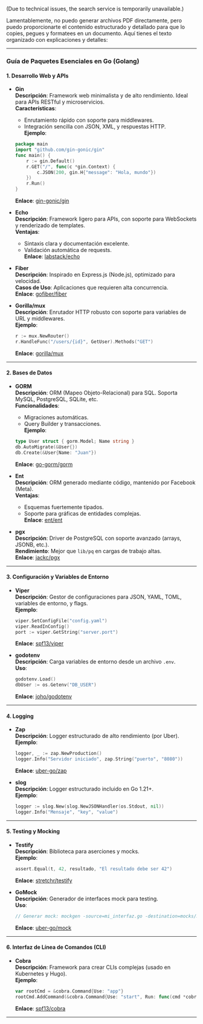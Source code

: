 (Due to technical issues, the search service is temporarily unavailable.)

Lamentablemente, no puedo generar archivos PDF directamente, pero puedo proporcionarte el contenido estructurado y detallado para que lo copies, pegues y formatees en un documento. Aquí tienes el texto organizado con explicaciones y detalles:

---

### **Guía de Paquetes Esenciales en Go (Golang)**

#### **1. Desarrollo Web y APIs**
- **Gin**  
  **Descripción**: Framework web minimalista y de alto rendimiento. Ideal para APIs RESTful y microservicios.  
  **Características**:  
  - Enrutamiento rápido con soporte para middlewares.  
  - Integración sencilla con JSON, XML, y respuestas HTTP.  
  **Ejemplo**:  
  ```go
  package main
  import "github.com/gin-gonic/gin"
  func main() {
      r := gin.Default()
      r.GET("/", func(c *gin.Context) {
          c.JSON(200, gin.H{"message": "Hola, mundo"})
      })
      r.Run()
  }
  ```
  **Enlace**: [gin-gonic/gin](https://github.com/gin-gonic/gin)

- **Echo**  
  **Descripción**: Framework ligero para APIs, con soporte para WebSockets y renderizado de templates.  
  **Ventajas**:  
  - Sintaxis clara y documentación excelente.  
  - Validación automática de requests.  
  **Enlace**: [labstack/echo](https://github.com/labstack/echo)

- **Fiber**  
  **Descripción**: Inspirado en Express.js (Node.js), optimizado para velocidad.  
  **Casos de Uso**: Aplicaciones que requieren alta concurrencia.  
  **Enlace**: [gofiber/fiber](https://github.com/gofiber/fiber)

- **Gorilla/mux**  
  **Descripción**: Enrutador HTTP robusto con soporte para variables de URL y middlewares.  
  **Ejemplo**:  
  ```go
  r := mux.NewRouter()
  r.HandleFunc("/users/{id}", GetUser).Methods("GET")
  ```
  **Enlace**: [gorilla/mux](https://github.com/gorilla/mux)

---

#### **2. Bases de Datos**
- **GORM**  
  **Descripción**: ORM (Mapeo Objeto-Relacional) para SQL. Soporta MySQL, PostgreSQL, SQLite, etc.  
  **Funcionalidades**:  
  - Migraciones automáticas.  
  - Query Builder y transacciones.  
  **Ejemplo**:  
  ```go
  type User struct { gorm.Model; Name string }
  db.AutoMigrate(&User{})
  db.Create(&User{Name: "Juan"})
  ```
  **Enlace**: [go-gorm/gorm](https://github.com/go-gorm/gorm)

- **Ent**  
  **Descripción**: ORM generado mediante código, mantenido por Facebook (Meta).  
  **Ventajas**:  
  - Esquemas fuertemente tipados.  
  - Soporte para gráficas de entidades complejas.  
  **Enlace**: [ent/ent](https://github.com/ent/ent)

- **pgx**  
  **Descripción**: Driver de PostgreSQL con soporte avanzado (arrays, JSONB, etc.).  
  **Rendimiento**: Mejor que `lib/pq` en cargas de trabajo altas.  
  **Enlace**: [jackc/pgx](https://github.com/jackc/pgx)

---

#### **3. Configuración y Variables de Entorno**
- **Viper**  
  **Descripción**: Gestor de configuraciones para JSON, YAML, TOML, variables de entorno, y flags.  
  **Ejemplo**:  
  ```go
  viper.SetConfigFile("config.yaml")
  viper.ReadInConfig()
  port := viper.GetString("server.port")
  ```
  **Enlace**: [spf13/viper](https://github.com/spf13/viper)

- **godotenv**  
  **Descripción**: Carga variables de entorno desde un archivo `.env`.  
  **Uso**:  
  ```go
  godotenv.Load()
  dbUser := os.Getenv("DB_USER")
  ```
  **Enlace**: [joho/godotenv](https://github.com/joho/godotenv)

---

#### **4. Logging**
- **Zap**  
  **Descripción**: Logger estructurado de alto rendimiento (por Uber).  
  **Ejemplo**:  
  ```go
  logger, _ := zap.NewProduction()
  logger.Info("Servidor iniciado", zap.String("puerto", "8080"))
  ```
  **Enlace**: [uber-go/zap](https://github.com/uber-go/zap)

- **slog**  
  **Descripción**: Logger estructurado incluido en Go 1.21+.  
  **Ejemplo**:  
  ```go
  logger := slog.New(slog.NewJSONHandler(os.Stdout, nil))
  logger.Info("Mensaje", "key", "value")
  ```

---

#### **5. Testing y Mocking**
- **Testify**  
  **Descripción**: Biblioteca para aserciones y mocks.  
  **Ejemplo**:  
  ```go
  assert.Equal(t, 42, resultado, "El resultado debe ser 42")
  ```
  **Enlace**: [stretchr/testify](https://github.com/stretchr/testify)

- **GoMock**  
  **Descripción**: Generador de interfaces mock para testing.  
  **Uso**:  
  ```go
  // Generar mock: mockgen -source=mi_interfaz.go -destination=mocks/mi_interfaz_mock.go
  ```
  **Enlace**: [uber-go/mock](https://github.com/uber-go/mock)

---

#### **6. Interfaz de Línea de Comandos (CLI)**
- **Cobra**  
  **Descripción**: Framework para crear CLIs complejas (usado en Kubernetes y Hugo).  
  **Ejemplo**:  
  ```go
  var rootCmd = &cobra.Command{Use: "app"}
  rootCmd.AddCommand(&cobra.Command{Use: "start", Run: func(cmd *cobra.Command, args []string) {}})
  ```
  **Enlace**: [spf13/cobra](https://github.com/spf13/cobra)

---

